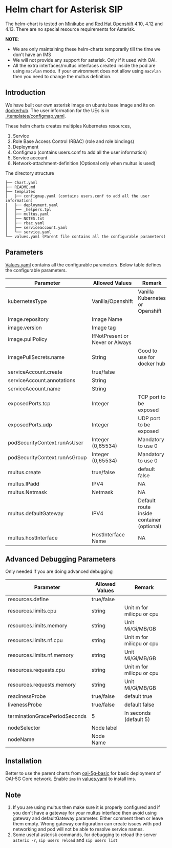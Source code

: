 # Helm chart for Asterisk SIP

The helm-chart is tested on [Minikube](https://minikube.sigs.k8s.io/docs/) and [Red Hat Openshift](https://www.redhat.com/fr/technologies/cloud-computing/openshift) 4.10, 4.12 and 4.13. There are no special resource requirements for Asterisk. 

**NOTE**: 
- We are only maintaining these helm-charts temporarily till the time we don't have an IMS
- We will not provide any support for asterisk. Only if it used with OAI.
- All the extra interfaces/multus interfaces created inside the pod are using `macvlan` mode. If your environment does not allow using `macvlan` then you need to change the multus definition.

## Introduction

We have built our own asterisk image on ubuntu base image and its on [dockerhub](https://hub.docker.com/r/oaisoftwarealliance/ims). The user information for the UEs is in [./templates/configmap.yaml](./templates/configmap.yaml).

These helm charts creates multiples Kubernetes resources,

1. Service
2. Role Base Access Control (RBAC) (role and role bindings)
3. Deployment
4. Configmap (contains users.conf to add all the user information)
5. Service account
6. Network-attachment-definition (Optional only when multus is used)

The directory structure

```
├── Chart.yaml
├── README.md
├── templates
│   ├── configmap.yaml (contains users.conf to add all the user information)
│   ├── deployment.yaml
│   ├── _helpers.tpl
│   ├── multus.yaml
│   ├── NOTES.txt
│   ├── rbac.yaml
│   ├── serviceaccount.yaml
│   └── service.yaml
└── values.yaml (Parent file contains all the configurable parameters)

```

## Parameters

[Values.yaml](./values.yaml) contains all the configurable parameters. Below table defines the configurable parameters. 


|Parameter                    |Allowed Values                 |Remark                                   |
|-----------------------------|-------------------------------|-----------------------------------------|
|kubernetesType               |Vanilla/Openshift              |Vanilla Kubernetes or Openshift          |
|image.repository           |Image Name                     |                                         |
|image.version              |Image tag                      |                                         |
|image.pullPolicy           |IfNotPresent or Never or Always|                                         |
|imagePullSecrets.name        |String                         |Good to use for docker hub               |
|serviceAccount.create        |true/false                     |                                         |
|serviceAccount.annotations   |String                         |                                         |
|serviceAccount.name          |String                         |                                         |
|exposedPorts.tcp            |Integer                        |TCP port to be exposed                  |
|exposedPorts.udp            |Integer                        |UDP port to be exposed                  |
|podSecurityContext.runAsUser |Integer (0,65534)              |Mandatory to use 0                       |
|podSecurityContext.runAsGroup|Integer (0,65534)              |Mandatory to use 0                       |
|multus.create                |true/false                     |default false                            |
|multus.IPadd               |IPV4                           |NA                                       |
|multus.Netmask             |Netmask                        |NA                                       |
|multus.defaultGateway        |IPV4                           |Default route inside container (optional)|
|multus.hostInterface         |HostInterface Name             |NA                                       |


## Advanced Debugging Parameters

Only needed if you are doing advanced debugging

|Parameter                    |Allowed Values|Remark                   |
|-----------------------------|--------------|-------------------------|
|resources.define             |true/false    |                         |
|resources.limits.cpu         |string        |Unit m for milicpu or cpu|
|resources.limits.memory      |string        |Unit Mi/Gi/MB/GB         |
|resources.limits.nf.cpu      |string        |Unit m for milicpu or cpu|
|resources.limits.nf.memory   |string        |Unit Mi/Gi/MB/GB         |
|resources.requests.cpu       |string        |Unit m for milicpu or cpu|
|resources.requests.memory    |string        |Unit Mi/Gi/MB/GB         |
|readinessProbe               |true/false    |default true             |
|livenessProbe                |true/false    |default false            |
|terminationGracePeriodSeconds|5             |In seconds (default 5)   |
|nodeSelector                 |Node label    |                         |
|nodeName                     |Node Name     |                         |

## Installation

Better to use the parent charts from [oai-5g-basic](../oai-5g-basic/README.md) for basic deployment of OAI-5G Core network. Enable `ims` in [values.yaml](../oai-5g-basic/values.yaml) to install ims. 

## Note

1. If you are using multus then make sure it is properly configured and if you don't have a gateway for your multus interface then avoid using gateway and defaultGateway parameter. Either comment them or leave them empty. Wrong gateway configuration can create issues with pod networking and pod will not be able to resolve service names.
2. Some useful asterisk commands, for debugging to reload the server `asterix -r`, `sip users reload` and `sip users list`